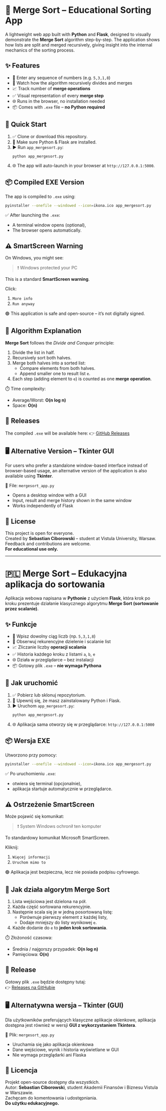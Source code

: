 # 🧠 Merge Sort – Educational Sorting App

A lightweight web app built with **Python** and **Flask**, designed to visually demonstrate the **Merge Sort** algorithm step-by-step. The application shows how lists are split and merged recursively, giving insight into the internal mechanics of the sorting process.

## ✨ Features

- 🔢 Enter any sequence of numbers (e.g. `5,3,1,8`)
- 🧠 Watch how the algorithm recursively divides and merges
- 📈 Track number of **merge operations**
- ✅ Visual representation of every **merge step**
- 🌐 Runs in the browser, no installation needed
- 📦 Comes with `.exe` file – **no Python required**

## 🚀 Quick Start

1. ✅ Clone or download this repository.
2. 🐍 Make sure Python & Flask are installed.
3. ▶️ Run `app_mergesort.py`:
   ```bash
   python app_mergesort.py
   ```
4. 🌐 The app will auto-launch in your browser at `http://127.0.0.1:5000`.

## 📦 Compiled EXE Version

The app is compiled to `.exe` using:
```bash
pyinstaller --onefile --windowed --icon=ikona.ico app_mergesort.py
```

✅ After launching the `.exe`:
- A terminal window opens (optional),
- The browser opens automatically.

## ⚠️ SmartScreen Warning

On Windows, you might see:
> ❗ Windows protected your PC

This is a standard **SmartScreen warning**.

Click:
1. `More info`
2. `Run anyway`

🟢 This application is safe and open-source – it’s not digitally signed.

## 📘 Algorithm Explanation

**Merge Sort** follows the *Divide and Conquer* principle:

1. Divide the list in half.
2. Recursively sort both halves.
3. Merge both halves into a sorted list:
   - Compare elements from both halves.
   - Append smaller one to result list `e`.
4. Each step (adding element to `e`) is counted as one **merge operation**.

⏱️ Time complexity:
- Average/Worst: **O(n log n)**
- Space: **O(n)**

## 📁 Releases

The compiled `.exe` will be available here:
👉 [GitHub Releases](https://github.com/sebastian-c87/MergeSort-App/releases/tag/v1.0.0)

## 🖥️ Alternative Version – Tkinter GUI

For users who prefer a standalone window-based interface instead of browser-based usage, an alternative version of the application is also available using **Tkinter**.

🧩 File: `mergesort_app.py`
- Opens a desktop window with a GUI
- Input, result and merge history shown in the same window
- Works independently of Flask

## 📜 License

This project is open for everyone.  
Created by **Sebastian Ciborowski** – student at Vistula University, Warsaw.  
Feedback and contributions are welcome.  
**For educational use only.**

---

# 🇵🇱 Merge Sort – Edukacyjna aplikacja do sortowania

Aplikacja webowa napisana w **Pythonie** z użyciem **Flask**, która krok po kroku prezentuje działanie klasycznego algorytmu **Merge Sort (sortowanie przez scalanie)**.

## ✨ Funkcje

- 🔢 Wpisz dowolny ciąg liczb (np. `5,3,1,8`)
- 🧠 Obserwuj rekurencyjne dzielenie i scalanie list
- 📈 Zliczanie liczby **operacji scalania**
- ✅ Historia każdego kroku z listami `a`, `b`, `e`
- 🌐 Działa w przeglądarce – bez instalacji
- 📦 Gotowy plik `.exe` – **nie wymaga Pythona**

## 🚀 Jak uruchomić

1. ✅ Pobierz lub sklonuj repozytorium.
2. 🐍 Upewnij się, że masz zainstalowany Python i Flask.
3. ▶️ Uruchom `app_mergesort.py`:
   ```bash
   python app_mergesort.py
   ```
4. 🌐 Aplikacja sama otworzy się w przeglądarce: `http://127.0.0.1:5000`

## 📦 Wersja EXE

Utworzono przy pomocy:
```bash
pyinstaller --onefile --windowed --icon=ikona.ico app_mergesort.py
```

✅ Po uruchomieniu `.exe`:
- otwiera się terminal (opcjonalnie),
- aplikacja startuje automatycznie w przeglądarce.

## ⚠️ Ostrzeżenie SmartScreen

Może pojawić się komunikat:
> ❗ System Windows ochronił ten komputer

To standardowy komunikat Microsoft SmartScreen.

Kliknij:
1. `Więcej informacji`
2. `Uruchom mimo to`

🟢 Aplikacja jest bezpieczna, lecz nie posiada podpisu cyfrowego.

## 📘 Jak działa algorytm Merge Sort

1. Lista wejściowa jest dzielona na pół.
2. Każda część sortowana rekurencyjnie.
3. Następnie scala się je w jedną posortowaną listę:
   - Porównuje pierwszy element z każdej listy,
   - Dodaje mniejszy do listy wynikowej `e`.
4. Każde dodanie do `e` to **jeden krok sortowania**.

⏱️ Złożoność czasowa:
- Średnia / najgorszy przypadek: **O(n log n)**
- Pamięciowa: **O(n)**

## 📁 Release

Gotowy plik `.exe` będzie dostępny tutaj:  
👉 [Releases na GitHubie](https://github.com/sebastian-c87/MergeSort-App/releases/tag/v1.0.0) 

## 🖥️ Alternatywna wersja – Tkinter (GUI)

Dla użytkowników preferujących klasyczne aplikacje okienkowe, aplikacja dostępna jest również w wersji **GUI z wykorzystaniem Tkintera**.

📄 Plik: `mergesort_app.py`
- Uruchamia się jako aplikacja okienkowa
- Dane wejściowe, wynik i historia wyświetlane w GUI
- Nie wymaga przeglądarki ani Flaska

## 📜 Licencja

Projekt open-source dostępny dla wszystkich.  
Autor: **Sebastian Ciborowski**, student Akademii Finansów i Biznesu Vistula w Warszawie.  
Zachęcam do komentowania i udostępniania.  
**Do użytku edukacyjnego.**


